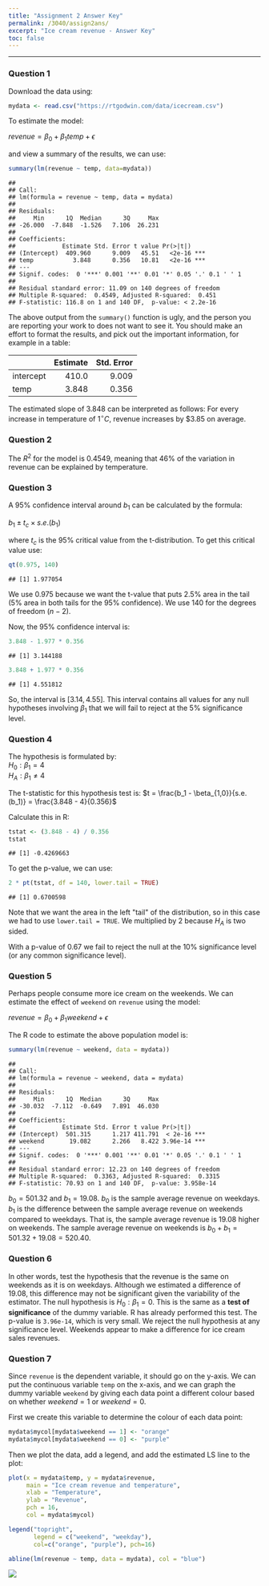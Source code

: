 ```yaml
---
title: "Assignment 2 Answer Key"
permalink: /3040/assign2ans/
excerpt: "Ice cream revenue - Answer Key"
toc: false
---
```


------------------------------------------------------------------------

### Question 1

Download the data using:

```r
mydata <- read.csv("https://rtgodwin.com/data/icecream.csv")
```

To estimate the model:

$revenue = \beta_0 + \beta_1temp + \epsilon$

and view a summary of the results, we can use:

```r
summary(lm(revenue ~ temp, data=mydata))
```
```
## 
## Call:
## lm(formula = revenue ~ temp, data = mydata)
## 
## Residuals:
##     Min      1Q  Median      3Q     Max 
## -26.000  -7.848  -1.526   7.106  26.231 
## 
## Coefficients:
##             Estimate Std. Error t value Pr(>|t|)    
## (Intercept)  409.960      9.009   45.51   <2e-16 ***
## temp           3.848      0.356   10.81   <2e-16 ***
## ---
## Signif. codes:  0 '***' 0.001 '**' 0.01 '*' 0.05 '.' 0.1 ' ' 1
## 
## Residual standard error: 11.09 on 140 degrees of freedom
## Multiple R-squared:  0.4549, Adjusted R-squared:  0.451 
## F-statistic: 116.8 on 1 and 140 DF,  p-value: < 2.2e-16
```
The above output from the `summary()` function is ugly, and the person you are reporting your work to does not want to see it. You should make an effort to format the results, and pick out the important information, for example in a table:

<div align="center">

<font size = "4">

<table>
<thead>
<tr class="header">
<th style="text-align: left;"></th>
<th style="text-align: right;">Estimate</th>
<th style="text-align: right;">Std. Error</th>
</tr>
</thead>
<tbody>
<tr class="odd">
<td style="text-align: left;">intercept</td>
<td style="text-align: right;">410.0</td>
<td style="text-align: right;">9.009</td>
</tr>
<tr class="even">
<td style="text-align: left;">temp</td>
<td style="text-align: right;">3.848</td>
<td style="text-align: right;">0.356</td>
</tr>
</tbody>
</table>

</font>
</div>

The estimated slope of 3.848 can be interpreted as follows: For every increase in temperature of $1^{\circ}C$, revenue increases by $3.85 on average.

### Question 2

The $R^2$ for the model is 0.4549, meaning that 46% of the variation in revenue can be explained by temperature.

### Question 3

A 95% confidence interval around $b_1$ can be calculated by the formula:

$b_1 \pm t_c \times s.e.(b_1)$

where $t_c$ is the 95% critical value from the t-distribution. To get this critical value use:

```r
qt(0.975, 140)
```
```
## [1] 1.977054
```

We use 0.975 because we want the t-value that puts 2.5% area in the tail (5% area in both tails for the 95% confidence). We use 140 for the degrees of freedom ($n - 2$).

Now, the 95% confidence interval is:

```r
3.848 - 1.977 * 0.356
```
```
## [1] 3.144188
```
```r
3.848 + 1.977 * 0.356
```
```
## [1] 4.551812
```

So, the interval is $[3.14, 4.55]$. This interval contains all values for any null hypotheses involving $\beta_1$ that we will fail to reject at the 5% significance level.

### Question 4
The hypothesis is formulated by:\
$H_0: \beta_1 = 4$\
$H_A: \beta_1 \neq 4$

The t-statistic for this hypothesis test is:
$t = \frac{b_1 - \beta_{1,0}}{s.e.(b_1)} = \frac{3.848 - 4}{0.356}$

Calculate this in R:

```r
tstat <- (3.848 - 4) / 0.356
tstat
```
```
## [1] -0.4269663
```
To get the p-value, we can use:

```r
2 * pt(tstat, df = 140, lower.tail = TRUE)
```
```
## [1] 0.6700598
```

Note that we want the area in the left "tail" of the distribution, so in this case we had to use `lower.tail = TRUE`. We multiplied by 2 because $H_A$ is two sided.

With a p-value of 0.67 we fail to reject the null at the 10% significance level (or any common significance level).

### Question 5

Perhaps people consume more ice cream on the weekends. We can estimate the effect of `weekend` on `revenue` using the model:

$revenue = \beta_0 + \beta_1weekend + \epsilon$

The R code to estimate the above population model is:

```r
summary(lm(revenue ~ weekend, data = mydata))
```
```
## 
## Call:
## lm(formula = revenue ~ weekend, data = mydata)
## 
## Residuals:
##     Min      1Q  Median      3Q     Max 
## -30.032  -7.112  -0.649   7.891  46.030 
## 
## Coefficients:
##             Estimate Std. Error t value Pr(>|t|)    
## (Intercept)  501.315      1.217 411.791  < 2e-16 ***
## weekend       19.082      2.266   8.422 3.96e-14 ***
## ---
## Signif. codes:  0 '***' 0.001 '**' 0.01 '*' 0.05 '.' 0.1 ' ' 1
## 
## Residual standard error: 12.23 on 140 degrees of freedom
## Multiple R-squared:  0.3363, Adjusted R-squared:  0.3315 
## F-statistic: 70.93 on 1 and 140 DF,  p-value: 3.958e-14
```

$b_0 = 501.32$ and $b_1 = 19.08$. $b_0$ is the sample average revenue on weekdays. $b_1$ is the difference between the sample average revenue on weekends compared to weekdays. That is, the sample average revenue is 19.08 higher on weekends. The sample average revenue on weekends is $b_0 + b_1 = 501.32 + 19.08 = 520.40$.

### Question 6

In other words, test the hypothesis that the revenue is the same on weekends as it is on weekdays. Although we estimated a difference of 19.08, this difference may not be significant given the variability of the estimator. The null hypothesis is $H_0: \beta_1 = 0$. This is the same as a **test of significance** of the dummy variable. R has already performed this test. The p-value is `3.96e-14`, which is very small. We reject the null hypothesis at any significance level. Weekends appear to make a difference for ice cream sales revenues.

### Question 7

Since `revenue` is the dependent variable, it should go on the y-axis. We can put the continuous variable `temp` on the x-axis, and we can graph the dummy variable `weekend` by giving each data point a different colour based on whether $weekend = 1$ or $weekend = 0$.

First we create this variable to determine the colour of each data point:

```r
mydata$mycol[mydata$weekend == 1] <- "orange"
mydata$mycol[mydata$weekend == 0] <- "purple"
```

Then we plot the data, add a legend, and add the estimated LS line to the plot:

```r
plot(x = mydata$temp, y = mydata$revenue,
     main = "Ice cream revenue and temperature",
     xlab = "Temperature",
     ylab = "Revenue",
     pch = 16,
     col = mydata$mycol)

legend("topright",
       legend = c("weekend", "weekday"),
       col=c("orange", "purple"), pch=16)

abline(lm(revenue ~ temp, data = mydata), col = "blue")
```
![](https://rtgodwin.com/3040/images/assign2addline-1.png)
